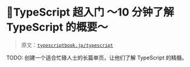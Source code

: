 # 🚧TypeScript 超入门 〜10 分钟了解 TypeScript 的概要〜

> 原文：[`typescriptbook.jp/typescript`](https://typescriptbook.jp/typescript)

TODO: 创建一个适合忙碌人士的长篇单页，让他们了解 TypeScript 的精髓。
